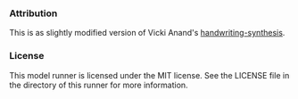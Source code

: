 ### Attribution

This is as slightly modified version of Vicki Anand's [handwriting-synthesis](https://github.com/vickianand/handwriting-synthesis).

### License

This model runner is licensed under the MIT license. See the LICENSE file in the directory of this runner for more information.